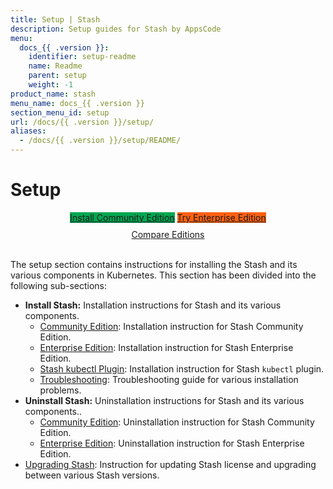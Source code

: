 ```yaml
---
title: Setup | Stash
description: Setup guides for Stash by AppsCode
menu:
  docs_{{ .version }}:
    identifier: setup-readme
    name: Readme
    parent: setup
    weight: -1
product_name: stash
menu_name: docs_{{ .version }}
section_menu_id: setup
url: /docs/{{ .version }}/setup/
aliases:
  - /docs/{{ .version }}/setup/README/
---
```


# Setup

<div style="text-align: center;">
  <a class="button is-link is-medium is-active has-text-weight-normal" href="/docs/setup/install/community.md" style="background:#00A651; width: 18rem;">Install Community Edition</a>
  <a class="button is-info is-medium is-active has-text-weight-normal" href="/docs/setup/install/enterprise.md"  style="background:#FC6011; width: 18rem;">Try Enterprise Edition</a>
  <a style="margin-top: 10px; display: block;" href="/docs/latest/concepts/what-is-stash/overview.md">Compare Editions</a>
</div>
<br>

The setup section contains instructions for installing the Stash and its various components in Kubernetes. This section has been divided into the following sub-sections:

- **Install Stash:** Installation instructions for Stash and its various components.
  - [Community Edition](/docs/setup/install/community.md): Installation instruction for Stash Community Edition.
  - [Enterprise Edition](/docs/setup/install/community.md): Installation instruction for Stash Enterprise Edition.
  - [Stash kubectl Plugin](/docs/setup/install/community.md): Installation instruction for Stash `kubectl` plugin.
  - [Troubleshooting](/docs/setup/install/community.md): Troubleshooting guide for various installation problems.
- **Uninstall Stash:** Uninstallation instructions for Stash and its various components..
  - [Community Edition](/docs/setup/uninstall/community.md): Uninstallation instruction for Stash Community Edition.
  - [Enterprise Edition](/docs/setup/uninstall/community.md): Uninstallation instruction for Stash Enterprise Edition.
- [Upgrading Stash](/docs/setup/upgrade.md): Instruction for updating Stash license and upgrading between various Stash versions.
